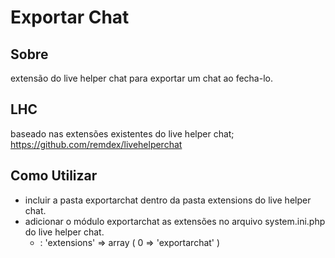 Exportar Chat
==============
## Sobre
extensão do live helper chat para exportar um chat ao fecha-lo. 
## LHC
baseado nas extensões existentes do live helper chat; https://github.com/remdex/livehelperchat

## Como Utilizar

* incluir a pasta exportarchat dentro da pasta extensions do live helper chat.
* adicionar o módulo exportarchat as extensões no arquivo system.ini.php do live helper chat.
    * :  'extensions' => 
      array (
          0 => 'exportarchat'
      )